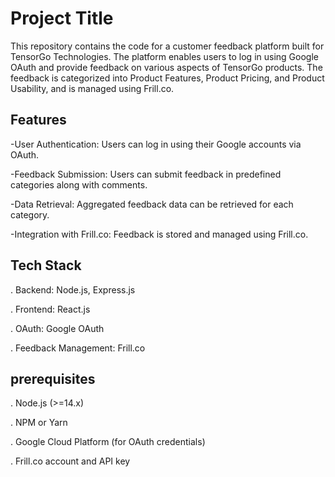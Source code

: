 
# Project Title


This repository contains the code for a customer feedback platform built for TensorGo Technologies. 
The platform enables users to log in using Google OAuth and provide feedback on various aspects of TensorGo products. 
The feedback is categorized into Product Features, Product Pricing, and Product Usability, and is managed using Frill.co.

## Features


-User Authentication: Users can log in using their Google accounts via OAuth.

-Feedback Submission: Users can submit feedback in predefined categories along with comments.

-Data Retrieval: Aggregated feedback data can be retrieved for each category.

-Integration with Frill.co: Feedback is stored and managed using Frill.co.
## Tech Stack

. Backend: Node.js, Express.js

. Frontend: React.js

. OAuth: Google OAuth

. Feedback Management: Frill.co
## prerequisites 

. Node.js (>=14.x)

. NPM or Yarn

. Google Cloud Platform (for OAuth credentials)

. Frill.co account and API key
